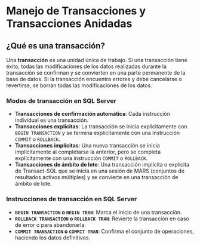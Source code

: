 # Manejo de Transacciones y Transacciones Anidadas

## ¿Qué es una transacción?

Una **transacción** es una unidad única de trabajo. Si una transacción tiene éxito, todas las modificaciones de los datos realizadas durante la transacción se confirman y se convierten en una parte permanente de la base de datos. Si la transacción encuentra errores y debe cancelarse o revertirse, se borran todas las modificaciones de los datos.

### Modos de transacción en SQL Server

- **Transacciones de confirmación automática**: Cada instrucción individual es una transacción.
- **Transacciones explícitas**: La transacción se inicia explícitamente con `BEGIN TRANSACTION` y se termina explícitamente con una instrucción `COMMIT` o `ROLLBACK`.
- **Transacciones implícitas**: Una nueva transacción se inicia implícitamente al completarse la anterior, pero se completa explícitamente con una instrucción `COMMIT` o `ROLLBACK`.
- **Transacciones de ámbito de lote**: Una transacción implícita o explícita de Transact-SQL que se inicia en una sesión de MARS (conjuntos de resultados activos múltiples) y se convierte en una transacción de ámbito de lote.

### Instrucciones de transacción en SQL Server

- **`BEGIN TRANSACTION` o `BEGIN TRAN`**: Marca el inicio de una transacción.
- **`ROLLBACK TRANSACTION` o `ROLLBACK TRAN`**: Revierte la transacción en caso de error o para abandonarla.
- **`COMMIT TRANSACTION` o `COMMIT TRAN`**: Confirma el conjunto de operaciones, haciendo los datos definitivos.